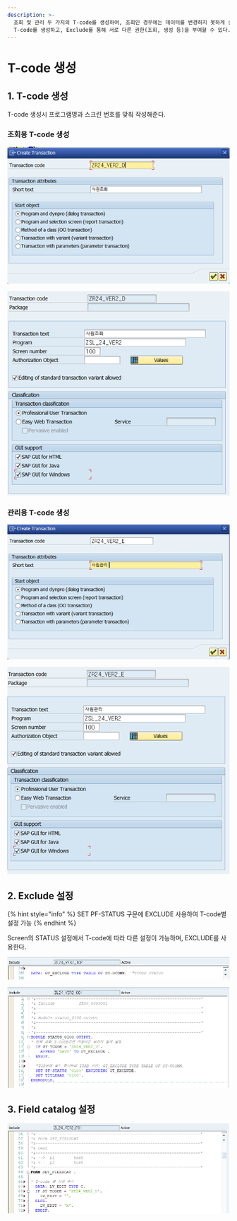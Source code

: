 ```yaml
---
description: >-
  조회 및 관리 두 가지의 T-code를 생성하여, 조회인 경우에는 데이터를 변경하지 못하게 설정한다. 하나의 프로그램에 대해 여러 개의
  T-code를 생성하고, Exclude를 통해 서로 다른 권한(조회, 생성 등)을 부여할 수 있다.
---
```


# T-code 생성

## 1. T-code 생성

T-code 생성시 프로그램명과 스크린 번호를 맞춰 작성해준다. 

### 조회용 T-code 생성 

![](../../.gitbook/assets/image%20%28293%29.png)

![](../../.gitbook/assets/image%20%28301%29.png)



### 관리용 T-code 생성 

![](../../.gitbook/assets/image%20%28268%29.png)

![](../../.gitbook/assets/image%20%28296%29.png)

### 

## 2. Exclude 설정

{% hint style="info" %}
SET PF-STATUS 구문에 EXCLUDE 사용하여 T-code별 설정 가능
{% endhint %}

Screen의 STATUS 설정에서 T-code에 따라 다른 설정이 가능하며, EXCLUDE를 사용한다. 

![TOP &amp;gt; GT\_EXCLUDE &#xC120;&#xC5B8;](../../.gitbook/assets/image%20%28306%29.png)

![Screen 0100 &amp;gt; STATUS\_0100](../../.gitbook/assets/image%20%28300%29.png)





## 3. Field catalog 설정

![](../../.gitbook/assets/image%20%28273%29.png)





